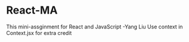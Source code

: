 # React-MA
This mini-assginment for React and JavaScript -Yang Liu
Use context in Context.jsx for extra credit
